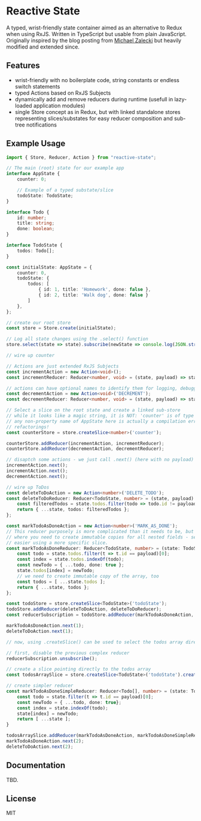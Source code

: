 Reactive State
====

A typed, wrist-friendly state container aimed as an alternative to Redux when using RxJS. Written in TypeScript but usable from plain JavaScript. Originally inspired by the blog posting from [Michael Zalecki](http://michalzalecki.com/use-rxjs-with-react/) but heavily modified and extended since.

Features
----

  * wrist-friendly with no boilerplate code, string constants or endless switch statements
  * typed Actions based on RxJS Subjects
  * dynamically add and remove reducers during runtime (usefull in lazy-loaded application modules)
  * single Store concept as in Redux, but with linked standalone stores representing slices/substates for easy reducer composition and sub-tree notifications

Example Usage
----

```typescript
import { Store, Reducer, Action } from "reactive-state";

// The main (root) state for our example app
interface AppState {
    counter: 0;

    // Example of a typed substate/slice
    todoState: TodoState;
}

interface Todo {
    id: number;
    title: string;
    done: boolean;
}

interface TodoState {
    todos: Todo[];
}

const initialState: AppState = {
    counter: 0,
    todoState: {
        todos: [
            { id: 1, title: 'Homework', done: false },
            { id: 2, title: 'Walk dog', done: false }
        ]
    },
};

// create our root store
const store = Store.create(initialState);

// Log all state changes using the .select() function
store.select(state => state).subscribe(newState => console.log(JSON.stringify(newState)));

// wire up counter

// Actions are just extended RxJS Subjects
const incrementAction = new Action<void>();
const incrementReducer: Reducer<number, void> = (state, payload) => state + 1;

// actions can have optional names to identify them for logging, debugging, replaying etc.
const decrementAction = new Action<void>('DECREMENT');
const decrementReducer: Reducer<number, void> = (state, payload) => state - 1;

// Select a slice on the root state and create a linked sub-store
// while it looks like a magic string, it is NOT: 'counter' is of type "keyof AppState"; so putting
// any non-property name of AppState here is actually a compilation error! This makes it safe during
// refactorings!
const counterStore = store.createSlice<number>('counter');

counterStore.addReducer(incrementAction, incrementReducer);
counterStore.addReducer(decrementAction, decrementReducer);

// disaptch some actions - we just call .next() (here with no payload)
incrementAction.next();
incrementAction.next();
decrementAction.next();

// wire up ToDos
const deleteToDoAction = new Action<number>('DELETE_TODO');
const deleteToDoReducer: Reducer<TodoState, number> = (state, payload) => {
    const filteredTodos = state.todos.filter(todo => todo.id != payload);
    return { ...state, todos: filteredTodos };
};

const markTodoAsDoneAction = new Action<number>('MARK_AS_DONE');
// This reducer purposely is more complicated than it needs to be, but shows how you would do it in Redux
// where you need to create immutable copies for all nested fields - see further below how this can be done
// easier using a more specific slice.
const markTodoAsDoneReducer: Reducer<TodoState, number> = (state: TodoState, payload: number) => {
    const todo = state.todos.filter(t => t.id == payload)[0];
    const index = state.todos.indexOf(todo);
    const newTodo = { ...todo, done: true };
    state.todos[index] = newTodo;
    // we need to create immutable copy of the array, too
    const todos = [ ...state.todos ];
    return { ...state, todos };
};

const todoStore = store.createSlice<TodoState>('todoState');
todoStore.addReducer(deleteToDoAction, deleteToDoReducer);
const reducerSubscription = todoStore.addReducer(markTodoAsDoneAction, markTodoAsDoneReducer);

markTodoAsDoneAction.next(1);
deleteToDoAction.next(1);

// now, using .createSlice() can be used to select the todos array directly and our reducer becomes less complex

// first, disable the previous complex reducer
reducerSubscription.unsubscribe();

// create a slice pointing directly to the todos array
const todosArraySlice = store.createSlice<TodoState>('todoState').createSlice<Todo[]>('todos');

// create simpler reducer
const markTodoAsDoneSimpleReducer: Reducer<Todo[], number> = (state: Todo[], payload: number) => {
    const todo = state.filter(t => t.id == payload)[0];
    const newTodo = { ...todo, done: true};
    const index = state.indexOf(todo);
    state[index] = newTodo;
    return [ ...state ];
}

todosArraySlice.addReducer(markTodoAsDoneAction, markTodoAsDoneSimpleReducer);
markTodoAsDoneAction.next(2);
deleteToDoAction.next(2);
```

Documentation
----

TBD.

License
----

MIT